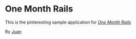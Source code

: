 # One Month Rails

This is the pinteresting sample application for
[*One Month Rails*](http://onemonthrails.com)


By [Juan](http://naturaldelivery.co)